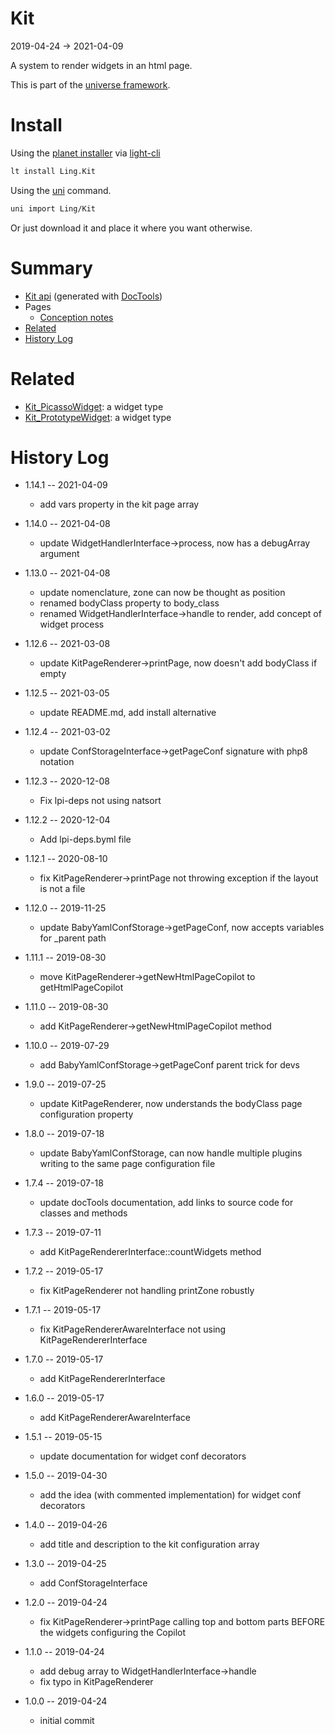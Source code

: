 Kit
===========
2019-04-24 -> 2021-04-09



A system to render widgets in an html page.


This is part of the [universe framework](https://github.com/karayabin/universe-snapshot).


Install
==========
Using the [planet installer](https://github.com/lingtalfi/Light_PlanetInstaller) via [light-cli](https://github.com/lingtalfi/Light_Cli)
```bash
lt install Ling.Kit
```

Using the [uni](https://github.com/lingtalfi/universe-naive-importer) command.
```bash
uni import Ling/Kit
```

Or just download it and place it where you want otherwise.






Summary
===========
- [Kit api](https://github.com/lingtalfi/Kit/blob/master/doc/api/Ling/Kit.md) (generated with [DocTools](https://github.com/lingtalfi/DocTools))
- Pages
    - [Conception notes](https://github.com/lingtalfi/Kit/blob/master/doc/pages/conception-notes.md)
- [Related](#related)
- [History Log](#history-log)



Related
========

- [Kit_PicassoWidget](https://github.com/lingtalfi/Kit_PicassoWidget): a widget type 
- [Kit_PrototypeWidget](https://github.com/lingtalfi/Kit_PrototypeWidget): a widget type 





History Log
=============

- 1.14.1 -- 2021-04-09

    - add vars property in the kit page array
  
- 1.14.0 -- 2021-04-08

    - update WidgetHandlerInterface->process, now has a debugArray argument
  
- 1.13.0 -- 2021-04-08

    - update nomenclature, zone can now be thought as position
    - renamed bodyClass property to body_class
    - renamed WidgetHandlerInterface->handle to render, add concept of widget process
  
- 1.12.6 -- 2021-03-08

    - update KitPageRenderer->printPage, now doesn't add bodyClass if empty
  
- 1.12.5 -- 2021-03-05

    - update README.md, add install alternative

- 1.12.4 -- 2021-03-02

    - update ConfStorageInterface->getPageConf signature with php8 notation
  
- 1.12.3 -- 2020-12-08

    - Fix lpi-deps not using natsort

- 1.12.2 -- 2020-12-04

    - Add lpi-deps.byml file

- 1.12.1 -- 2020-08-10

    - fix KitPageRenderer->printPage not throwing exception if the layout is not a file 
    
- 1.12.0 -- 2019-11-25

    - update BabyYamlConfStorage->getPageConf, now accepts variables for _parent path 
    
- 1.11.1 -- 2019-08-30

    - move KitPageRenderer->getNewHtmlPageCopilot to getHtmlPageCopilot 
    
- 1.11.0 -- 2019-08-30

    - add KitPageRenderer->getNewHtmlPageCopilot method
    
- 1.10.0 -- 2019-07-29

    - add BabyYamlConfStorage->getPageConf parent trick for devs
    
- 1.9.0 -- 2019-07-25

    - update KitPageRenderer, now understands the bodyClass page configuration property
    
- 1.8.0 -- 2019-07-18

    - update BabyYamlConfStorage, can now handle multiple plugins writing to the same page configuration file
    
- 1.7.4 -- 2019-07-18

    - update docTools documentation, add links to source code for classes and methods
    
- 1.7.3 -- 2019-07-11

    - add KitPageRendererInterface::countWidgets method  
    
- 1.7.2 -- 2019-05-17

    - fix KitPageRenderer not handling printZone robustly  
    
- 1.7.1 -- 2019-05-17

    - fix KitPageRendererAwareInterface not using KitPageRendererInterface  
    
- 1.7.0 -- 2019-05-17

    - add KitPageRendererInterface  
    
- 1.6.0 -- 2019-05-17

    - add KitPageRendererAwareInterface  
    
- 1.5.1 -- 2019-05-15

    - update documentation for widget conf decorators  
    
- 1.5.0 -- 2019-04-30

    - add the idea (with commented implementation) for widget conf decorators  
    
- 1.4.0 -- 2019-04-26

    - add title and description to the kit configuration array 
    
- 1.3.0 -- 2019-04-25

    - add ConfStorageInterface
    
- 1.2.0 -- 2019-04-24

    - fix KitPageRenderer->printPage calling top and bottom parts BEFORE the widgets configuring the Copilot
    
- 1.1.0 -- 2019-04-24

    - add debug array to WidgetHandlerInterface->handle
    - fix typo in KitPageRenderer
    
- 1.0.0 -- 2019-04-24

    - initial commit